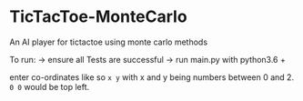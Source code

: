 # TicTacToe-MonteCarlo
An AI player for tictactoe using monte carlo methods

To run:
-> ensure all Tests are successful
-> run main.py with python3.6 +

enter co-ordinates like so `x y` with x and y being numbers between 0 and 2.
`0 0` would be top left.
